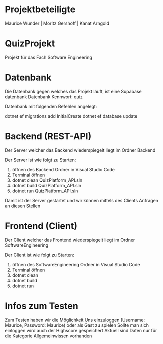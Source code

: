 # Projektbeteiligte
Maurice Wunder |
Moritz Gershoff |
Kanat Arngold


# QuizProjekt
Projekt für das Fach Software Engineering


# Datenbank
Die Datenbank gegen welches das Projekt läuft, ist eine Supabase datenbank
Datenbank Kennwort: quiz

Datenbank mit folgenden Befehlen angelegt: 

dotnet ef migrations add InitialCreate
dotnet ef database update

# Backend (REST-API)
Der Server welcher das Backend wiederspiegelt liegt im Ordner Backend

Der Server ist wie folgt zu Starten: 
1. öffnen des Backend Ordner in Visual Studio Code 
2. Terminal öffnen
3. dotnet clean QuizPlatform_API.sln
4. dotnet build QuizPlatform_API.sln
5. dotnet run QuizPlatform_API.sln

Damit ist der Server gestartet und wir können mittels des Clients Anfragen an diesen Stellen

# Frontend (Client)
Der Client welcher das Frontend wiederspiegelt liegt im Ordner SoftwareEngineering

Der Client ist wie folgt zu Starten: 
1. öffnen des SoftwareEngineering Ordner in Visual Studio Code 
2. Terminal öffnen
3. dotnet clean 
4. dotnet build 
5. dotnet run 

# Infos zum Testen
Zum Testen haben wir die Möglichkeit Uns einzuloggen (Username: Maurice, Password: Maurice) oder als Gast zu spielen 
Sollte man sich einloggen wird auch der Highscore gespeichert
Aktuell sind Daten nur für die Kategorie Allgemeinwissen vorhanden




